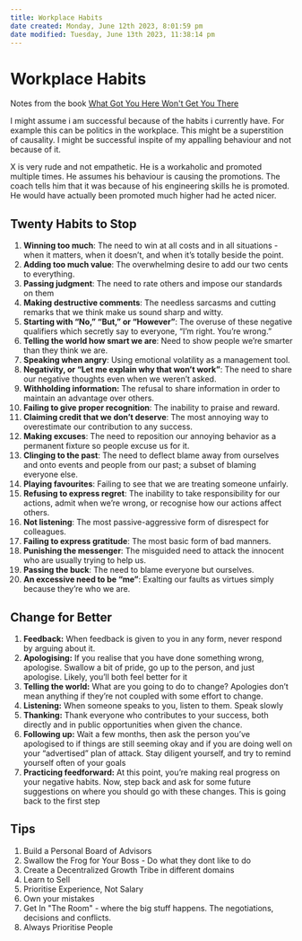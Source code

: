 ```yaml
---
title: Workplace Habits
date created: Monday, June 12th 2023, 8:01:59 pm
date modified: Tuesday, June 13th 2023, 11:38:14 pm
---
```


# Workplace Habits

Notes from the book [What Got You Here Won't Get You There](https://www.goodreads.com/book/show/84525.What_Got_You_Here_Won_t_Get_You_There)

I might assume i am successful because of the habits i currently have. For example this can be politics in the workplace. This might be a superstition of causality. I might be successful inspite of my appalling behaviour and not because of it.

X is very rude and not empathetic. He is a workaholic and promoted multiple times. He assumes his behaviour is causing the promotions. The coach tells him that it was because of his engineering skills he is promoted. He would have actually been promoted much higher had he acted nicer.

## Twenty Habits to Stop

1. **Winning too much**: The need to win at all costs and in all situations - when it matters, when it doesn’t, and when it’s totally beside the point.
2. **Adding too much value**: The overwhelming desire to add our two cents to everything.
3. **Passing judgment**: The need to rate others and impose our standards on them
4. **Making destructive comments**: The needless sarcasms and cutting remarks that we think make us sound sharp and witty.
5. **Starting with “No,” “But,” or “However”**: The overuse of these negative qualifiers which secretly say to everyone, “I’m right. You’re wrong.”
6. **Telling the world how smart we are**: Need to show people we’re smarter than they think we are.
7. **Speaking when angry**: Using emotional volatility as a management tool.
8. **Negativity, or “Let me explain why that won’t work”**: The need to share our negative thoughts even when we weren’t asked.
9. **Withholding information:** The refusal to share information in order to maintain an advantage over others.
10. **Failing to give proper recognition**: The inability to praise and reward.
11. **Claiming credit that we don’t deserve**: The most annoying way to overestimate our contribution to any success.
12. **Making excuses**: The need to reposition our annoying behavior as a permanent fixture so people excuse us for it.
13. **Clinging to the past**: The need to deflect blame away from ourselves and onto events and people from our past; a subset of blaming everyone else.
14. **Playing favourites**: Failing to see that we are treating someone unfairly.
15. **Refusing to express regret**: The inability to take responsibility for our actions, admit when we’re wrong, or recognise how our actions affect others.
16. **Not listening**: The most passive-aggressive form of disrespect for colleagues.
17. **Failing to express gratitude**: The most basic form of bad manners.
18. **Punishing the messenger**: The misguided need to attack the innocent who are usually trying to help us.
19. **Passing the buck**: The need to blame everyone but ourselves.
20. **An excessive need to be “me”**: Exalting our faults as virtues simply because they’re who we are.

## Change for Better

1. **Feedback:** When feedback is given to you in any form, never respond by arguing about it.
2. **Apologising:** If you realise that you have done something wrong, apologise. Swallow a bit of pride, go up to the person, and just apologise. Likely, you’ll both feel better for it
3. **Telling the world:** What are you going to do to change? Apologies don’t mean anything if they’re not coupled with some effort to change.
4. **Listening:** When someone speaks to you, listen to them. Speak slowly
5. **Thanking:** Thank everyone who contributes to your success, both directly and in public opportunities when given the chance.
6. **Following up:** Wait a few months, then ask the person you’ve apologised to if things are still seeming okay and if you are doing well on your “advertised” plan of attack. Stay diligent yourself, and try to remind yourself often of your goals
7. **Practicing feedforward:** At this point, you’re making real progress on your negative habits. Now, step back and ask for some future suggestions on where you should go with these changes. This is going back to the first step

## Tips

1. Build a Personal Board of Advisors
2. Swallow the Frog for Your Boss - Do what they dont like to do
3. Create a Decentralized Growth Tribe in different domains
4. Learn to Sell
5. Prioritise Experience, Not Salary
6. Own your mistakes
7. Get In "The Room" - where the big stuff happens. The negotiations, decisions and conflicts.
8. Always Prioritise People
